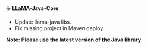 ☕️ __LLaMA-Java-Core__

- Update llama-java libs. 
- Fix missing project in Maven deploy.

**Note: Please use the latest version of the Java library**
